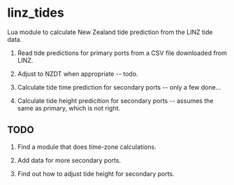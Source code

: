 linz_tides
==========

Lua module to calculate New Zealand tide prediction from the LINZ tide data.

1. Read tide predictions for primary ports from a CSV file downloaded from LINZ.

2. Adjust to NZDT when appropriate -- todo.

3. Calculate tide time prediction for secondary ports -- only a few done...

4. Calculate tide height predicition for secondary ports -- assumes the same as primary, which is not right.


TODO
----

1. Find a module that does time-zone calculations.

2. Add data for more secondary ports.

3. Find out how to adjust tide height for secondary ports.
